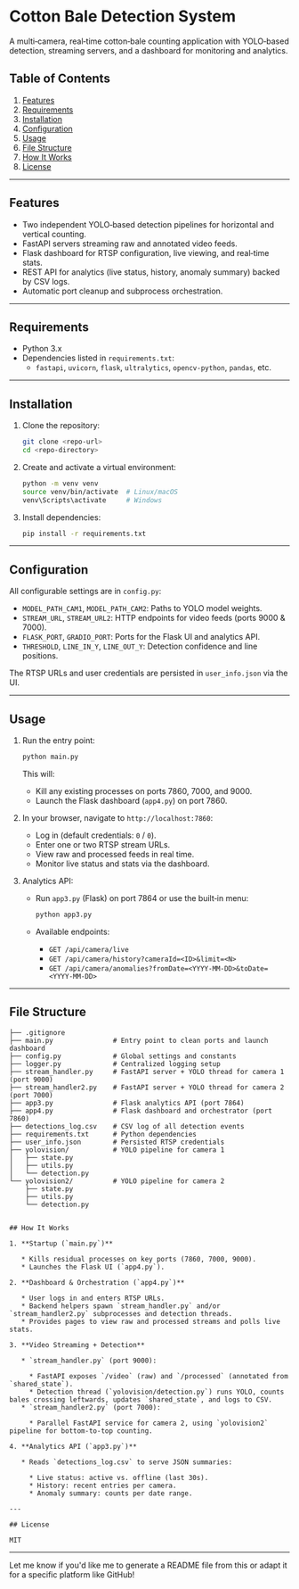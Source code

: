 
# Cotton Bale Detection System

A multi‑camera, real‑time cotton‑bale counting application with YOLO‑based detection, streaming servers, and a dashboard for monitoring and analytics.


## Table of Contents

1. [Features](#features)
2. [Requirements](#requirements)
3. [Installation](#installation)
4. [Configuration](#configuration)
5. [Usage](#usage)
6. [File Structure](#file-structure)
7. [How It Works](#how-it-works)
8. [License](#license)

---

## Features

* Two independent YOLO‑based detection pipelines for horizontal and vertical counting.
* FastAPI servers streaming raw and annotated video feeds.
* Flask dashboard for RTSP configuration, live viewing, and real‑time stats.
* REST API for analytics (live status, history, anomaly summary) backed by CSV logs.
* Automatic port cleanup and subprocess orchestration.

---

## Requirements

* Python 3.x
* Dependencies listed in `requirements.txt`:
  * `fastapi`, `uvicorn`, `flask`, `ultralytics`, `opencv-python`, `pandas`, etc.

---

## Installation

1. Clone the repository:

   ```bash
   git clone <repo-url>
   cd <repo-directory>
   ```

2. Create and activate a virtual environment:

   ```bash
   python -m venv venv
   source venv/bin/activate  # Linux/macOS
   venv\Scripts\activate     # Windows
   ```

3. Install dependencies:

   ```bash
   pip install -r requirements.txt
   ```

---

## Configuration

All configurable settings are in `config.py`:

* `MODEL_PATH_CAM1`, `MODEL_PATH_CAM2`: Paths to YOLO model weights.
* `STREAM_URL`, `STREAM_URL2`: HTTP endpoints for video feeds (ports 9000 & 7000).
* `FLASK_PORT`, `GRADIO_PORT`: Ports for the Flask UI and analytics API.
* `THRESHOLD`, `LINE_IN_Y`, `LINE_OUT_Y`: Detection confidence and line positions.

The RTSP URLs and user credentials are persisted in `user_info.json` via the UI.

---

## Usage

1. Run the entry point:

   ```bash
   python main.py
   ```

   This will:

   * Kill any existing processes on ports 7860, 7000, and 9000.
   * Launch the Flask dashboard (`app4.py`) on port 7860.

2. In your browser, navigate to `http://localhost:7860`:

   * Log in (default credentials: `0` / `0`).
   * Enter one or two RTSP stream URLs.
   * View raw and processed feeds in real time.
   * Monitor live status and stats via the dashboard.

3. Analytics API:

   * Run `app3.py` (Flask) on port 7864 or use the built‑in menu:

     ```bash
     python app3.py
     ```

   * Available endpoints:

     * `GET /api/camera/live`
     * `GET /api/camera/history?cameraId=<ID>&limit=<N>`
     * `GET /api/camera/anomalies?fromDate=<YYYY-MM-DD>&toDate=<YYYY-MM-DD>`

---

## File Structure

```
├── .gitignore
├── main.py               # Entry point to clean ports and launch dashboard
├── config.py             # Global settings and constants
├── logger.py             # Centralized logging setup
├── stream_handler.py     # FastAPI server + YOLO thread for camera 1 (port 9000)
├── stream_handler2.py    # FastAPI server + YOLO thread for camera 2 (port 7000)
├── app3.py               # Flask analytics API (port 7864)
├── app4.py               # Flask dashboard and orchestrator (port 7860)
├── detections_log.csv    # CSV log of all detection events
├── requirements.txt      # Python dependencies
├── user_info.json        # Persisted RTSP credentials
├── yolovision/           # YOLO pipeline for camera 1
│   ├── state.py
│   ├── utils.py
│   └── detection.py
└── yolovision2/          # YOLO pipeline for camera 2
    ├── state.py
    ├── utils.py
    └── detection.py


## How It Works

1. **Startup (`main.py`)**

   * Kills residual processes on key ports (7860, 7000, 9000).
   * Launches the Flask UI (`app4.py`).

2. **Dashboard & Orchestration (`app4.py`)**

   * User logs in and enters RTSP URLs.
   * Backend helpers spawn `stream_handler.py` and/or `stream_handler2.py` subprocesses and detection threads.
   * Provides pages to view raw and processed streams and polls live stats.

3. **Video Streaming + Detection**

   * `stream_handler.py` (port 9000):

     * FastAPI exposes `/video` (raw) and `/processed` (annotated from `shared_state`).
     * Detection thread (`yolovision/detection.py`) runs YOLO, counts bales crossing leftwards, updates `shared_state`, and logs to CSV.
   * `stream_handler2.py` (port 7000):

     * Parallel FastAPI service for camera 2, using `yolovision2` pipeline for bottom‑to‑top counting.

4. **Analytics API (`app3.py`)**

   * Reads `detections_log.csv` to serve JSON summaries:

     * Live status: active vs. offline (last 30s).
     * History: recent entries per camera.
     * Anomaly summary: counts per date range.

---

## License

MIT

```

---

Let me know if you'd like me to generate a README file from this or adapt it for a specific platform like GitHub!
```
